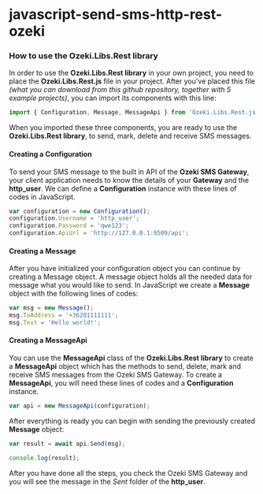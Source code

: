 # javascript-send-sms-http-rest-ozeki


### How to use the Ozeki.Libs.Rest library

In order to use the __Ozeki.Libs.Rest library__ in your own project, you need to place the __Ozeki.Libs.Rest.js__ file in your project.
After you've placed this file _(what you can download from this github repository, together with 5 example projects)_, you can import its components with this line:

```javascript
import { Configuration, Message, MessageApi } from 'Ozeki.Libs.Rest.js';
```
When you imported these three components, you are ready to use the __Ozeki.Libs.Rest library__, to send, mark, delete and receive SMS messages.

#### Creating a Configuration

To send your SMS message to the built in API of the __Ozeki SMS Gateway__, your client application needs to know the details of your __Gateway__ and the __http_user__.
We can define a __Configuration__ instance with these lines of codes in JavaScript.

```javascript
var configuration = new Configuration();
configuration.Username = 'http_user';
configuration.Password = 'qwe123';
configuration.ApiUrl = 'http://127.0.0.1:9509/api';
```

#### Creating a Message

After you have initialized your configuration object you can continue by creating a Message object.
A message object holds all the needed data for message what you would like to send.
In JavaScript we create a __Message__ object with the following lines of codes:

```javascript
var msg = new Message();
msg.ToAddress = '+36201111111';
msg.Text = 'Hello world!';
```

#### Creating a MessageApi

You can use the __MessageApi__ class of the __Ozeki.Libs.Rest library__ to create a __MessageApi__ object which has the methods to send, delete, mark and receive SMS messages from the Ozeki SMS Gateway.
To create a __MessageApi__, you will need these lines of codes and a __Configuration__ instance.

```javascript
var api = new MessageApi(configuration);
```

After everything is ready you can begin with sending the previously created __Message__ object:

```javascript
var result = await api.Send(msg);

console.log(result);
```

After you have done all the steps, you check the Ozeki SMS Gateway and you will see the message in the _Sent_ folder of the __http_user__.
